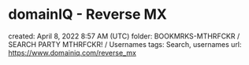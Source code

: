 # domainIQ - Reverse MX

created: April 8, 2022 8:57 AM (UTC)
folder: BOOKMRKS-MTHRFCKR / SEARCH PARTY MTHRFCKR! / Usernames
tags: Search, usernames
url: https://www.domainiq.com/reverse_mx